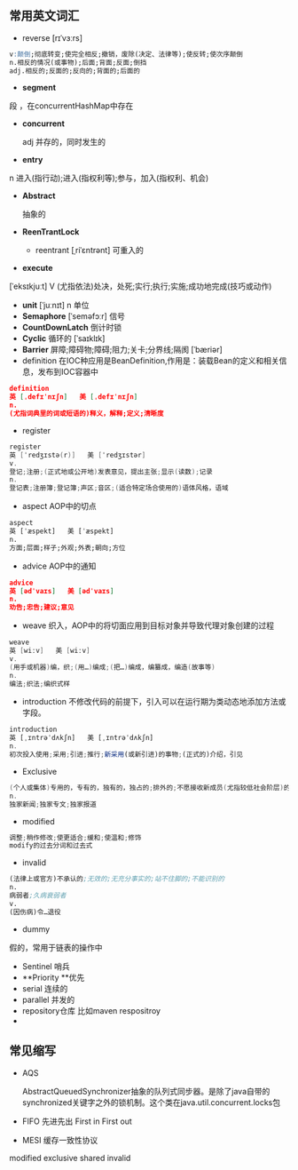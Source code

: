 ## 常用英文词汇

- reverse 
[rɪˈvɜːrs]  

```sql
v:颠倒;彻底转变;使完全相反;撤销，废除(决定、法律等);使反转;使次序颠倒
n.相反的情况(或事物);后面;背面;反面;倒挡
adj.相反的;反面的;反向的;背面的;后面的
```

- **segment**

段 ，在concurrentHashMap中存在

- **concurrent**  

  adj 并存的，同时发生的

- **entry**

n 进入(指行动);进入(指权利等);参与，加入(指权利、机会)

- **Abstract**

  抽象的

- **ReenTrantLock** 

  - reentrant     [ˌriˈɛntrənt]  可重入的

- **execute**

[ˈeksɪkjuːt]  V (尤指依法)处决，处死;实行;执行;实施;成功地完成(技巧或动作)

- **unit**   [ˈjuːnɪt]  n 单位
- **Semaphore**    [ˈseməfɔːr]  信号
- **CountDownLatch** 倒计时锁
- **Cyclic**  循环的 [ˈsaɪklɪk]
- **Barrier** 屏障;障碍物;障碍;阻力;关卡;分界线;隔阂   [ˈbæriər] 
- definition 在IOC种应用是BeanDefinition,作用是：装载Bean的定义和相关信息，发布到IOC容器中

```json
definition
英 [ˌdefɪˈnɪʃn]   美 [ˌdefɪˈnɪʃn]  
n.
(尤指词典里的词或短语的)释义，解释;定义;清晰度
```

- register 

```java
register
英 [ˈredʒɪstə(r)]   美 [ˈredʒɪstər]  
v.
登记;注册;(正式地或公开地)发表意见，提出主张;显示(读数);记录
n.
登记表;注册簿;登记簿;声区;音区;(适合特定场合使用的)语体风格，语域
```

- aspect AOP中的切点

```sql
aspect
英 [ˈæspekt]   美 [ˈæspekt]  
n.
方面;层面;样子;外观;外表;朝向;方位
```

- advice  AOP中的通知

```json
advice
英 [ədˈvaɪs]   美 [ədˈvaɪs]  
n.
劝告;忠告;建议;意见
```

- weave 织入，AOP中的将切面应用到目标对象并导致代理对象创建的过程

```java
weave
英 [wiːv]   美 [wiːv]  
v.
(用手或机器)编，织;(用…)编成;(把…)编成，编纂成，编造(故事等)
n.
编法;织法;编织式样
```

- introduction 不修改代码的前提下，引入可以在运行期为类动态地添加方法或字段。

```javascript
introduction
英 [ˌɪntrəˈdʌkʃn]   美 [ˌɪntrəˈdʌkʃn]  
n.
初次投入使用;采用;引进;推行;新采用(或新引进)的事物;(正式的)介绍，引见
```

- Exclusive

```java
(个人或集体)专用的，专有的，独有的，独占的;排外的;不愿接收新成员(尤指较低社会阶层)的;高档的;豪华的;高级的
n.
独家新闻;独家专文;独家报道
```

- modified 

```java
调整;稍作修改;使更适合;缓和;使温和;修饰
modify的过去分词和过去式
```

- invalid

```scheme
(法律上或官方)不承认的;无效的;无充分事实的;站不住脚的;不能识别的
n.
病弱者;久病衰弱者
v.
(因伤病)令…退役
```

- dummy

假的，常用于链表的操作中

-   Sentinel 哨兵
-  **Priority **优先
- serial 连续的
- parallel 并发的
- repository仓库 比如maven respositroy 
- 



## 常见缩写 

- AQS

  AbstractQueuedSynchronizer抽象的队列式同步器。是除了java自带的synchronized关键字之外的锁机制。这个类在java.util.concurrent.locks包



- FIFO 先进先出  First in First out

- MESI 缓存一致性协议

modified exclusive shared invalid